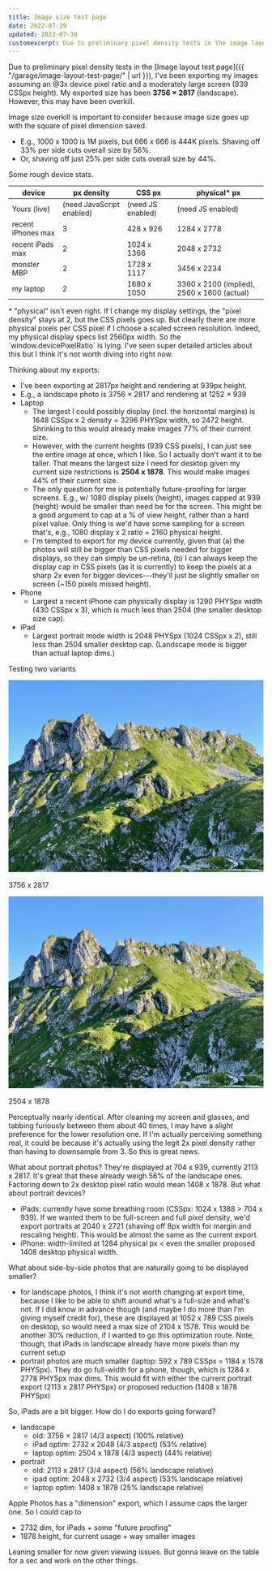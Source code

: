 ```yaml
---
title: Image size test page
date: 2022-07-29
updated: 2022-07-30
customexcerpt: Due to preliminary pixel density tests in the image layout test page, I've been exporting my images assuming an @3x device pixel ratio and a moderately large screen (939 CSSpx height).
---
```


Due to preliminary pixel density tests in the [Image layout test page]({{ "/garage/image-layout-test-page/" | url }}), I've been exporting my images assuming an @3x device pixel ratio and a moderately large screen (939 CSSpx height). My exported size has been **3756 × 2817** (landscape). However, this may have been overkill.

Image size overkill is important to consider because image size goes up with the square of pixel dimension saved.
- E.g., 1000 x 1000 is 1M pixels, but 666 x 666 is 444K pixels. Shaving off 33% per side cuts overall size by 56%.
- Or, shaving off just 25% per side cuts overall size by 44%.

Some rough device stats.

device | px density | CSS px | physical* px
--- | --- | --- | ---
Yours (live) | <span id="livePixelDensity">(need JavaScript enabled)</span>  | <span id="liveCSSPixels">(need JS enabled)</span> | <span id="livePhysicalPixels">(need JS enabled)</span>
recent iPhones max | 3 | 428 x 926 | 1284 x 2778
recent iPads max | 2 | 1024 x 1366 | 2048 x 2732
monster MBP | 2 | 1728 x 1117 | 3456 x 2234
my laptop | 2 | 1680 x 1050 | 3360 x 2100 (implied), 2560 x 1600 (actual)

<p class="figcaption">
* "physical" isn't even right. If I change my display settings, the "pixel density" stays at 2, but the CSS pixels goes up. But clearly there are more physical pixels per CSS pixel if I choose a scaled screen resolution. Indeed, my physical display specs list 2560px width. So the `window.devicePixelRatio` is lying. I've seen super detailed articles about this but I think it's not worth diving into right now.
</p>

<script>
document.addEventListener("DOMContentLoaded", function(event) {
    document.getElementById("livePixelDensity").innerText = window.devicePixelRatio;
    document.getElementById("liveCSSPixels").innerText = screen.width + " x " + screen.height;
    document.getElementById("livePhysicalPixels").innerText = window.devicePixelRatio * screen.width + " x " + window.devicePixelRatio * screen.height;
});
</script>


Thinking about my exports:

- I've been exporting at 2817px height and rendering at 939px height.
- E.g., a landscape photo is 3756 × 2817 and rendering at 1252 × 939
- Laptop
    - The largest I could possibly display (incl. the horizontal margins) is 1648 CSSpx x 2 density = 3296 PHYSpx width, so 2472 height. Shrinking to this would already make images 77% of their current size.
    - However, with the current heights (939 CSS pixels), I can _just_ see the entire image at once, which I like. So I actually don't want it to be taller. That means the largest size I need for desktop given my current size restrictions is **2504 x 1878**. This would make images 44% of their current size.
    - The only question for me is potentially future-proofing for larger screens. E.g., w/ 1080 display pixels (height), images capped at 939 (height) would be smaller than need be for the screen. This might be a good argument to cap at a % of view height, rather than a hard pixel value. Only thing is we'd have some sampling for a screen that's, e.g., 1080 display x 2 ratio = 2160 physical height.
    - I'm tempted to export for my device currently, given that (a) the photos will still be bigger than CSS pixels needed for bigger displays, so they can simply be un-retina, (b) I can always keep the display cap in CSS pixels (as it is currently) to keep the pixels at a sharp 2x even for bigger devices---they'll just be slightly smaller on screen (~150 pixels missed height).
- Phone
    - Largest a recent iPhone can physically display is 1290 PHYSpx width (430 CSSpx x 3), which is much less than 2504 (the smaller desktop size cap).
- iPad
    - Largest portrait mode width is 2048 PHYSpx (1024 CSSpx x 2), still less than 2504 smaller desktop cap. (Landscape mode is bigger than actual laptop dims.)

Testing two variants

<div class="full-width flex justify-center ph1-m ph3-l fig">
<img class="db bare novmargin" src="/assets/garage/image-test-pages/mangart-moss.h2817.moz80.jpg" style="max-height: 939px;">
</div>
<p class="figcaption">
3756 x 2817
</p>

<div class="full-width flex justify-center ph1-m ph3-l fig">
<img class="db bare novmargin" src="/assets/garage/image-test-pages/mangart-moss.h1878.moz80.jpg" style="max-height: 939px;">
</div>
<p class="figcaption">
2504 x 1878
</p>

Perceptually nearly identical. After cleaning my screen and glasses, and tabbing furiously between them about 40 times, I may have a _slight_ preference for the lower resolution one. If I'm actually perceiving something real, it could be because it's actually using the legit 2x pixel density rather than having to downsample from 3. So this is great news.

What about portrait photos? They're displayed at 704 x 939, currently 2113 x 2817. It's great that these already weigh 56% of the landscape ones. Factoring down to 2x desktop pixel ratio would mean 1408 x 1878. But what about portrait devices?
- iPads: currently have some breathing room (CSSpx: 1024 x 1388 > 704 x 939). If we wanted them to be full-screen and full pixel density, we'd export portraits at 2040 x 2721 (shaving off 8px width for margin and rescaling height). This would be almost the same as the current export.
- iPhone: width-limited at 1284 physical px < even the smaller proposed 1408 desktop physical width.

What about side-by-side photos that are naturally going to be displayed smaller?
- for landscape photos, I think it's not worth changing at export time, because I like to be able to shift around what's a full-size and what's not. If I did know in advance though (and maybe I do more than I'm giving myself credit for), these are displayed at 1052 x 789 CSS pixels on desktop, so would need a max size of 2104 x 1578. This would be another 30% reduction, if I wanted to go this optimization route. Note, though, that iPads in landscape already have more pixels than my current setup
- portrait photos are much smaller (laptop: 592 x 789 CSSpx = 1184 x 1578 PHYSpx). They do go full-width for a phone, though, which is 1284 x 2778 PHYSpx max dims. This would fit with either the current portrait export (2113 x 2817 PHYSpx) or proposed reduction (1408 x 1878 PHYSpx)

So, iPads are a bit bigger. How do I do exports going forward?
- landscape
    - old: 3756 × 2817 (4/3 aspect) (100% relative)
    - iPad optim: 2732 x 2048 (4/3 aspect) (53% relative)
    - laptop optim: 2504 x 1878 (4/3 aspect) (44% relative)
- portrait
    - old: 2113 x 2817 (3/4 aspect) (56% landscape relative)
    - ipad optim: 2048 x 2732 (3/4 aspect) (53% landscape relative)
    - laptop optim: 1408 x 1878 (25% landscape relative)

Apple Photos has a "dimension" export, which I assume caps the larger one. So I could cap to
- 2732 dim, for iPads + some "future proofing"
- 1878 height, for current usage + way smaller images

Leaning smaller for now given viewing issues. But gonna leave on the table for a sec and work on the other things.
